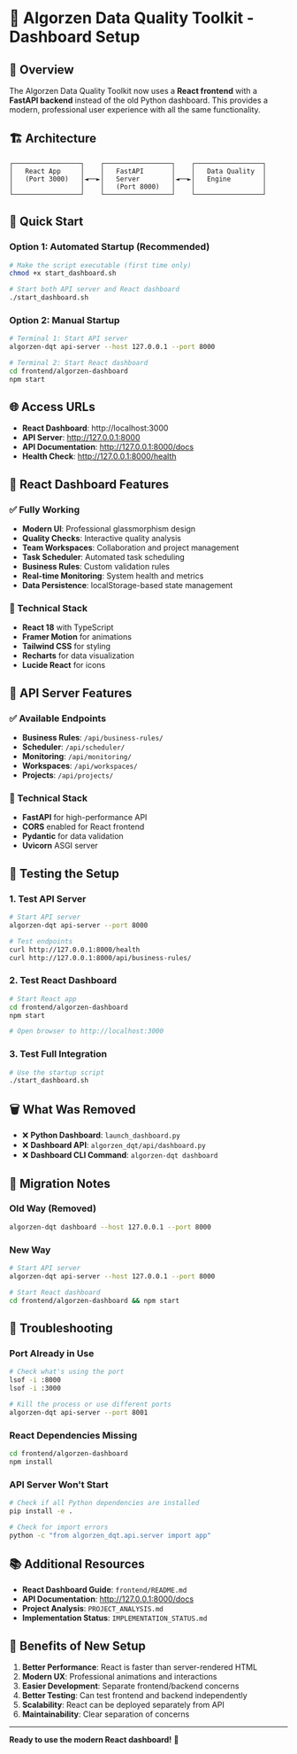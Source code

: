 # 🚀 **Algorzen Data Quality Toolkit - Dashboard Setup**

## 🎯 **Overview**

The Algorzen Data Quality Toolkit now uses a **React frontend** with a **FastAPI backend** instead of the old Python dashboard. This provides a modern, professional user experience with all the same functionality.

## 🏗️ **Architecture**

```
┌─────────────────┐    ┌─────────────────┐    ┌─────────────────┐
│   React App     │    │   FastAPI       │    │   Data Quality  │
│   (Port 3000)   │◄──►│   Server        │◄──►│   Engine        │
│                 │    │   (Port 8000)   │    │                 │
└─────────────────┘    └─────────────────┘    └─────────────────┘
```

## 🚀 **Quick Start**

### **Option 1: Automated Startup (Recommended)**
```bash
# Make the script executable (first time only)
chmod +x start_dashboard.sh

# Start both API server and React dashboard
./start_dashboard.sh
```

### **Option 2: Manual Startup**
```bash
# Terminal 1: Start API server
algorzen-dqt api-server --host 127.0.0.1 --port 8000

# Terminal 2: Start React dashboard
cd frontend/algorzen-dashboard
npm start
```

## 🌐 **Access URLs**

- **React Dashboard**: http://localhost:3000
- **API Server**: http://127.0.0.1:8000
- **API Documentation**: http://127.0.0.1:8000/docs
- **Health Check**: http://127.0.0.1:8000/health

## 🎨 **React Dashboard Features**

### **✅ Fully Working**
- **Modern UI**: Professional glassmorphism design
- **Quality Checks**: Interactive quality analysis
- **Team Workspaces**: Collaboration and project management
- **Task Scheduler**: Automated task scheduling
- **Business Rules**: Custom validation rules
- **Real-time Monitoring**: System health and metrics
- **Data Persistence**: localStorage-based state management

### **🔧 Technical Stack**
- **React 18** with TypeScript
- **Framer Motion** for animations
- **Tailwind CSS** for styling
- **Recharts** for data visualization
- **Lucide React** for icons

## 🐍 **API Server Features**

### **✅ Available Endpoints**
- **Business Rules**: `/api/business-rules/`
- **Scheduler**: `/api/scheduler/`
- **Monitoring**: `/api/monitoring/`
- **Workspaces**: `/api/workspaces/`
- **Projects**: `/api/projects/`

### **🔧 Technical Stack**
- **FastAPI** for high-performance API
- **CORS** enabled for React frontend
- **Pydantic** for data validation
- **Uvicorn** ASGI server

## 🧪 **Testing the Setup**

### **1. Test API Server**
```bash
# Start API server
algorzen-dqt api-server --port 8000

# Test endpoints
curl http://127.0.0.1:8000/health
curl http://127.0.0.1:8000/api/business-rules/
```

### **2. Test React Dashboard**
```bash
# Start React app
cd frontend/algorzen-dashboard
npm start

# Open browser to http://localhost:3000
```

### **3. Test Full Integration**
```bash
# Use the startup script
./start_dashboard.sh
```

## 🗑️ **What Was Removed**

- ❌ **Python Dashboard**: `launch_dashboard.py`
- ❌ **Dashboard API**: `algorzen_dqt/api/dashboard.py`
- ❌ **Dashboard CLI Command**: `algorzen-dqt dashboard`

## 🔄 **Migration Notes**

### **Old Way (Removed)**
```bash
algorzen-dqt dashboard --host 127.0.0.1 --port 8000
```

### **New Way**
```bash
# Start API server
algorzen-dqt api-server --host 127.0.0.1 --port 8000

# Start React dashboard
cd frontend/algorzen-dashboard && npm start
```

## 🚨 **Troubleshooting**

### **Port Already in Use**
```bash
# Check what's using the port
lsof -i :8000
lsof -i :3000

# Kill the process or use different ports
algorzen-dqt api-server --port 8001
```

### **React Dependencies Missing**
```bash
cd frontend/algorzen-dashboard
npm install
```

### **API Server Won't Start**
```bash
# Check if all Python dependencies are installed
pip install -e .

# Check for import errors
python -c "from algorzen_dqt.api.server import app"
```

## 📚 **Additional Resources**

- **React Dashboard Guide**: `frontend/README.md`
- **API Documentation**: http://127.0.0.1:8000/docs
- **Project Analysis**: `PROJECT_ANALYSIS.md`
- **Implementation Status**: `IMPLEMENTATION_STATUS.md`

## 🎉 **Benefits of New Setup**

1. **Better Performance**: React is faster than server-rendered HTML
2. **Modern UX**: Professional animations and interactions
3. **Easier Development**: Separate frontend/backend concerns
4. **Better Testing**: Can test frontend and backend independently
5. **Scalability**: React can be deployed separately from API
6. **Maintainability**: Clear separation of concerns

---

**Ready to use the modern React dashboard!** 🚀
